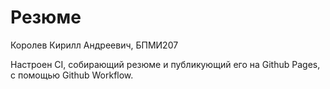 # Резюме

Королев Кирилл Андреевич, БПМИ207

Настроен CI, собирающий резюме и публикующий его на Github Pages, с помощью Github Workflow.
